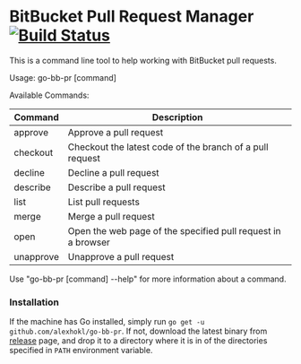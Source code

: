 # BitBucket Pull Request Manager [![Build Status](https://travis-ci.org/alexhokl/go-bb-pr.svg?branch=master)](https://travis-ci.org/alexhokl/go-bb-pr)

This is a command line tool to help working with BitBucket pull requests.

Usage:
  go-bb-pr [command]

Available Commands:

Command | Description
--- | ---
approve    | Approve a pull request
checkout   | Checkout the latest code of the branch of a pull request
decline    | Decline a pull request
describe   | Describe a pull request
list       | List pull requests
merge      | Merge a pull request
open       | Open the web page of the specified pull request in a browser
unapprove  | Unapprove a pull request

Use "go-bb-pr [command] --help" for more information about a command.

### Installation

If the machine has Go installed, simply run `go get -u github.com/alexhokl/go-bb-pr`. If not, download the latest binary from [release](https://github.com/alexhokl/go-bb-pr/releases) page, and drop it to a directory where it is in of the directories specified in `PATH` environment variable.
